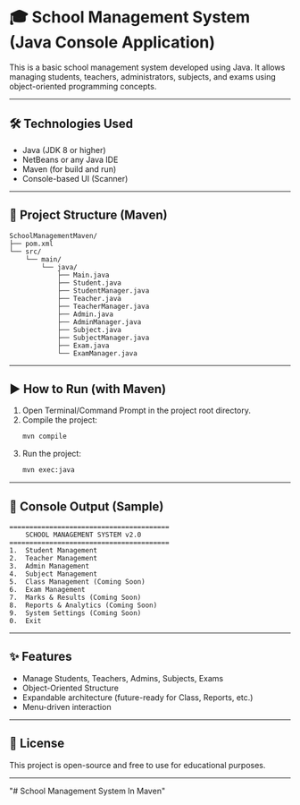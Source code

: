# 🎓 School Management System (Java Console Application)

This is a basic school management system developed using Java. It allows managing students, teachers, administrators, subjects, and exams using object-oriented programming concepts.

---

## 🛠 Technologies Used

- Java (JDK 8 or higher)
- NetBeans or any Java IDE
- Maven (for build and run)
- Console-based UI (Scanner)

---

## 📁 Project Structure (Maven)

```
SchoolManagementMaven/
├── pom.xml
└── src/
    └── main/
        └── java/
            ├── Main.java
            ├── Student.java
            ├── StudentManager.java
            ├── Teacher.java
            ├── TeacherManager.java
            ├── Admin.java
            ├── AdminManager.java
            ├── Subject.java
            ├── SubjectManager.java
            ├── Exam.java
            └── ExamManager.java
```

---

## ▶️ How to Run (with Maven)

1. Open Terminal/Command Prompt in the project root directory.
2. Compile the project:
   ```bash
   mvn compile
   ```
3. Run the project:
   ```bash
   mvn exec:java
   ```

---

## 📸 Console Output (Sample)

```
========================================
    SCHOOL MANAGEMENT SYSTEM v2.0
========================================
1.  Student Management
2.  Teacher Management
3.  Admin Management
4.  Subject Management
5.  Class Management (Coming Soon)
6.  Exam Management
7.  Marks & Results (Coming Soon)
8.  Reports & Analytics (Coming Soon)
9.  System Settings (Coming Soon)
0.  Exit
```

---

## ✨ Features

- Manage Students, Teachers, Admins, Subjects, Exams
- Object-Oriented Structure
- Expandable architecture (future-ready for Class, Reports, etc.)
- Menu-driven interaction

---

## 📜 License

This project is open-source and free to use for educational purposes.

---
"# School Management System In Maven" 
